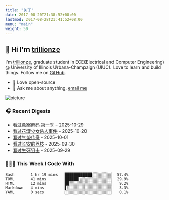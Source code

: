 ```yaml
---
title: "关于"
date: 2017-08-20T21:38:52+08:00
lastmod: 2017-08-28T21:41:52+08:00
menu: "main"
weight: 50
---
```


## 👋 Hi I'm [trillionze](https://www.trillionze.com)

I'm [trillionze](https://www.trillionze.com), graduate student in ECE(Electrical and Computer Engineering) @ University of Illinois Urbana-Champaign (UIUC). Love to learn and build things. Follow me on [GitHub](https://github.com/trillionze).

- 💼 Love open-source
- 💬 Ask me about anything, [email me](trillionze@163.com)

![picture](https://image.pseudoyu.com/images/dino.gif)

### 🎧 Recent Digests

<!-- douban starts -->
* <a href='https://movie.douban.com/subject/36392949/' target='_blank'>看过悬案解码 第一季</a> - 2025-10-29
* <a href='https://movie.douban.com/subject/35183324/' target='_blank'>看过花漾少女杀人事件</a> - 2025-10-20
* <a href='https://movie.douban.com/subject/35738421/' target='_blank'>看过气垫传奇</a> - 2025-10-01
* <a href='https://movie.douban.com/subject/36185502/' target='_blank'>看过长安的荔枝</a> - 2025-09-30
* <a href='https://movie.douban.com/subject/1947549/' target='_blank'>看过生死狙击</a> - 2025-09-29
<!-- douban ends -->

### 👨🏻‍💻 This Week I Code With

<!-- code_time starts -->

```text
Bash       1 hr 19 mins   ████████████░░░░░░░░░  57.4%
TOML       41 mins        ██████▎░░░░░░░░░░░░░░  29.9%
HTML       12 mins        █▉░░░░░░░░░░░░░░░░░░░   9.2%
Markdown   4 mins         ▋░░░░░░░░░░░░░░░░░░░░   3.3%
YAML       0 secs         ░░░░░░░░░░░░░░░░░░░░░   0.1%
```

<!-- code_time ends -->